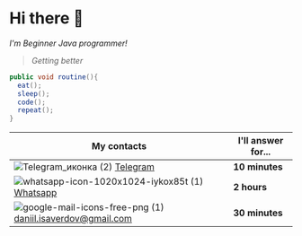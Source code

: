 # Hi there 👋

*I'm Beginner Java programmer!*
>*Getting better*
```java
public void routine(){
  eat();
  sleep();
  code();
  repeat();
}
```
|My contacts|I'll answer for...|
|--------------|--------------|
|![Telegram_иконка (2)](https://github.com/user-attachments/assets/9dc9eec1-33c4-4680-80b6-9c4a8f87a9af) [Telegram](https://t.me/mrdan1kk)|**10 minutes**|
|![whatsapp-icon-1020x1024-iykox85t (1)](https://github.com/user-attachments/assets/8c7225ef-1237-440a-8e47-ef6d3be5de71) [Whatsapp](https://api.whatsapp.com/send?phone=79187669909)|**2 hours**|    
|![google-mail-icons-free-png (1)](https://github.com/user-attachments/assets/25f29ca5-7809-45f4-90af-60a34c29043f) daniil.isaverdov@gmail.com|**30 minutes**|




